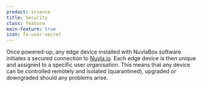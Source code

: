 ```yaml
---
product: science
title: Security
class: feature
main-feature: true
icon: fa-user-secret
---
```


Once powered-up, any edge device installed with NuvlaBox software initiates a secured connection to [Nuvla.io](/nuvla.io/overview). Each edge device is then unique and assigned to a specific user organisation. This means that any device can be controlled remotely and isolated (quarantined), upgraded or downgraded should any problems arise. 